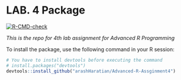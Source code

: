 # LAB. 4 Package

<!-- badges: start -->
[![R-CMD-check](https://github.com/arashHaratian/Advanced-R-Assignment4/actions/workflows/R-CMD-check.yaml/badge.svg)](https://github.com/arashHaratian/Advanced-R-Assignment4/actions/workflows/R-CMD-check.yaml)
<!-- badges: end -->


_This is the repo for 4th lab assignment for Advanced R Programming_

To install the package, use the following command in your R session:

```r
# You have to install devtools before executing the command
# install.packages("devtools")
devtools::install_github("arashHaratian/Advanced-R-Assginment4")
```
